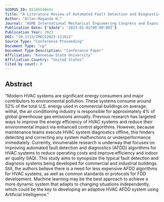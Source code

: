 ```yaml
---
SCOPUS_ID: 85185540441
Title: "A Literature Review of Automated Fault Detection and Diagnostics for HVAC Systems"
Author: "Allen-Magande H."
Journal: "ASME International Mechanical Engineering Congress and Exposition, Proceedings (IMECE)"
Publication Date: {'$date': '2023-01-01T00:00:00Z'}
Publication Year: 2023
DOI: "10.1115/IMECE2023-111611"
Source Type: "Conference Proceeding"
Document Type: "cp"
Document Type Description: "Conference Paper"
Affiliation: "Kennesaw State University"
Affiliation Country: "United States"
Cited by count: 0
---
```


## Abstract
"Modern HVAC systems are significant energy consumers and major contributors to environmental pollution. These systems consume around 52% of the total U.S. energy used in commercial buildings on average; withal, the air conditioning industry is responsible for approximately 4% of global greenhouse gas emissions annually. Previous research has targeted ways to improve the energy efficiency of HVAC systems and reduce their environmental impact via enhanced control algorithms. However, because maintenance teams execute HVAC system diagnostics offline, this hinders detecting and correcting any system malfunctions or underperformance immediately. Currently, innumerable research is underway that focuses on improving automated fault detection and diagnostics (AFDD) algorithms for HVAC systems to reduce operating costs and improve efficiency and indoor air quality (IAQ). This study aims to synopsize the typical fault detection and diagnosis systems being developed for commercial and industrial buildings. Still, the authors believe there is a need for less expensive AFDD algorithms for HVAC systems, as well as common standards or protocols for FDD development. Machine learning may be the best approach to achieve a more dynamic system that adapts to changing situations independently, which could be the key to developing an adaptive HVAC AFDD system using Artificial Intelligence."
